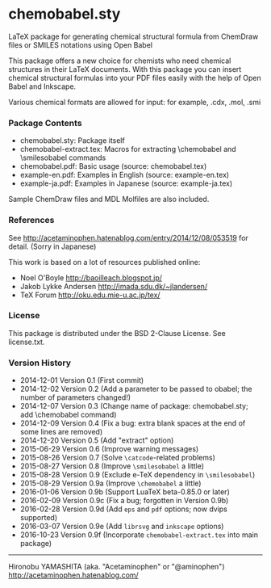 chemobabel.sty
==============

LaTeX package for generating chemical structural formula from ChemDraw files or SMILES notations using Open Babel

This package offers a new choice for chemists who need chemical structures in their LaTeX documents.
With this package you can insert chemical structural formulas into your PDF files easily with the help of Open Babel and Inkscape.

Various chemical formats are allowed for input: for example, .cdx, .mol, .smi

### Package Contents

 - chemobabel.sty: Package itself
 - chemobabel-extract.tex: Macros for extracting \chemobabel and \smilesobabel commands
 - chemobabel.pdf: Basic usage (source: chemobabel.tex)
 - example-en.pdf: Examples in English (source: example-en.tex)
 - example-ja.pdf: Examples in Japanese (source: example-ja.tex)

Sample ChemDraw files and MDL Molfiles are also included.

### References

See http://acetaminophen.hatenablog.com/entry/2014/12/08/053519 for detail. (Sorry in Japanese)

This work is based on a lot of resources published online:
  - Noel O'Boyle http://baoilleach.blogspot.jp/
  - Jakob Lykke Andersen http://imada.sdu.dk/~jlandersen/
  - TeX Forum http://oku.edu.mie-u.ac.jp/tex/

### License

This package is distributed under the BSD 2-Clause License.
See license.txt.

### Version History

 - 2014-12-01 Version 0.1  (First commit)
 - 2014-12-02 Version 0.2  (Add a parameter to be passed to obabel; the number of parameters changed!)
 - 2014-12-07 Version 0.3  (Change name of package: chemobabel.sty; add \chemobabel command)
 - 2014-12-09 Version 0.4  (Fix a bug: extra blank spaces at the end of some lines are removed)
 - 2014-12-20 Version 0.5  (Add "extract" option)
 - 2015-06-29 Version 0.6  (Improve warning messages)
 - 2015-08-26 Version 0.7  (Solve `\catcode`-related problems)
 - 2015-08-27 Version 0.8  (Improve `\smilesobabel` a little)
 - 2015-08-28 Version 0.9  (Exclude e-TeX dependency in `\smilesobabel`)
 - 2015-08-29 Version 0.9a (Improve `\chemobabel` a little)
 - 2016-01-06 Version 0.9b (Support LuaTeX beta-0.85.0 or later)
 - 2016-02-09 Version 0.9c (Fix a bug; forgotten in Version 0.9b)
 - 2016-02-28 Version 0.9d (Add `eps` and `pdf` options; now dvips supported)
 - 2016-03-07 Version 0.9e (Add `librsvg` and `inkscape` options)
 - 2016-10-23 Version 0.9f (Incorporate `chemobabel-extract.tex` into main package)

--------------------
Hironobu YAMASHITA (aka. "Acetaminophen" or "@aminophen")
http://acetaminophen.hatenablog.com/
